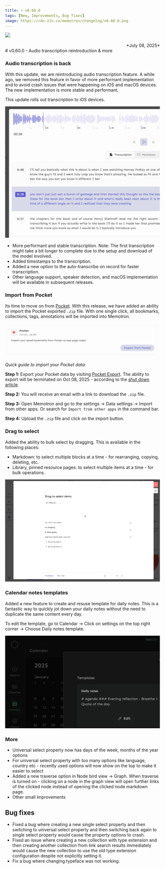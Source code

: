 ```yaml
---
title: ✳︎ v0.60.0
tags: [New, Improvements, Bug fixes]
image: https://cdn.21n.co/memotron/changelog/v0.60.0.png
---
```

![](https://cdn.21n.co/memotron/changelog/v0.60.0.png)
<div align="right">*July 08, 2025*</div>
# v0.60.0 - Audio transcription reintroduction & more


### Audio transcription is back
With this update, we are reintroducing audio transcription feature. A while ago, we removed this feature in favor of more performant implementation and to avoid crash issues that were happening on iOS and macOS devices. The new implementation is more stable and performant.

This update rolls out transcription to iOS devices.

![Audio transcription](../../../../src/images/memotron-changelog/audio-transcription-reintro2.png)

- More performant and stable transcription. Note: The first transcription might take a bit longer to complete due to the setup and download of the model involved.
- Added timestamps to the transcription.
- Added a new option to the auto-transcribe on record for faster transcription.
- Other language support, speaker detection, and macOS implementation will be available in subsequent releases.

### Import from Pocket
Its time to move on from [Pocket](https://support.mozilla.org/en-US/kb/future-of-pocket). With this release, we have added an ability to import the Pocket exported `.zip` file. With one single click, all bookmarks, collections, tags, annotations will be imported into Memotron.

![Import from Pocket](../../../../src/images/memotron-changelog/import-from-pocket.png)


_Quick guide to import your Pocket data:_

**Step 1:** Export your Pocket data by visiting [Pocket Export](https://getpocket.com/export). The ability to export will be terminated on Oct 08, 2025 - according to the [shut down article](https://support.mozilla.org/en-US/kb/future-of-pocket).

**Step 2:** You will receive an email with a link to download the `.zip` file.

**Step 3:** Open Memotron and go to the settings -> Data settings -> Import from other apps. Or search for `Import from other apps` in the command bar.

**Step 4:** Upload the `.zip` file and click on the import button.

### Drag to select
Added the ability to bulk select by dragging. This is available in the following places:
- Markdown: to select multiple blocks at a time - for rearranging, copying, deleting, etc.
- Library, pinned resource pages: to select multiple items at a time - for bulk operations.

![Drag to select](../../../../src/images/memotron-changelog/drag-to-select.gif)


### Calendar notes templates
Added a new feature to create and resuse template for daily notes. This is a fantastic way to quickly jot down your daily notes without the need to duplicate the same content every day.

To edit the template, go to Calendar -> Click on settings on the top right corner -> Choose Daily notes template.

![Calendar notes templates](../../../../src/images/memotron-changelog/daily-notes-template.png)

### More
- Universal select property now has days of the week, months of the year options
- For universal select property with too many options like language, country etc - recently used options will now show on the top to make it easier to select
- Added a new traverse option in Node bird view -> Graph. When traverse is turned on - clicking on a node in the graph view will open further links of the clicked node instead of opening the clicked node markdown page.
- Other small improvements


## Bug fixes
- Fixed a bug where creating a new single select property and then switching to universal select property and then switching back again to single select property would cause the property options to crash.
- Fixed an issue where creating a new collection with type extension and then creating another collection from link search results immediately would cause the new collection to use the old type extension configuration despite not explicitly setting it.
- Fix a bug where changing typeface was not working.

